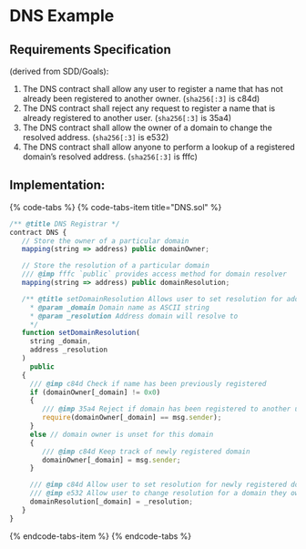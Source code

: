 # DNS Example

## Requirements Specification <a id="docs-internal-guid-9d3cc77f-0456-331f-7125-1385d39651a5"></a>

\(derived from SDD/Goals\):

1. The DNS contract shall allow any user to register a name that has not already been registered to another owner. \(`sha256[:3]` is c84d\)
2. The DNS contract shall reject any request to register a name that is already registered to another user. \(`sha256[:3]` is 35a4\)
3. The DNS contract shall allow the owner of a domain to change the resolved address. \(`sha256[:3]` is e532\)
4. The DNS contract shall allow anyone to perform a lookup of a registered domain’s resolved address. \(`sha256[:3]` is fffc\)

## Implementation: <a id="docs-internal-guid-bc5fbce9-0457-3f17-6421-28ed7079afd5"></a>

{% code-tabs %}
{% code-tabs-item title="DNS.sol" %}
```javascript
/** @title DNS Registrar */
contract DNS {
   // Store the owner of a particular domain
   mapping(string => address) public domainOwner;

   // Store the resolution of a particular domain
   /// @imp fffc `public` provides access method for domain resolver
   mapping(string => address) public domainResolution;

   /** @title setDomainResolution Allows user to set resolution for address
     * @param _domain Domain name as ASCII string
     * @param _resolution Address domain will resolve to
     */
   function setDomainResolution(
     string _domain,
     address _resolution
   )
     public
   {
     /// @imp c84d Check if name has been previously registered
     if (domainOwner[_domain] != 0x0)
     {
        /// @imp 35a4 Reject if domain has been registered to another user
        require(domainOwner[_domain] == msg.sender);
     }
     else // domain owner is unset for this domain
     {
        /// @imp c84d Keep track of newly registered domain
        domainOwner[_domain] = msg.sender;
     }

     /// @imp c84d Allow user to set resolution for newly registered domain
     /// @imp e532 Allow user to change resolution for a domain they own
     domainResolution[_domain] = _resolution;
   }
}
```
{% endcode-tabs-item %}
{% endcode-tabs %}

